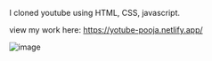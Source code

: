 I cloned youtube using HTML, CSS, javascript.

view my work here: https://yotube-pooja.netlify.app/

![image](https://user-images.githubusercontent.com/106250368/193532667-540869d5-8f92-4e14-96fd-009468ad2856.png)

